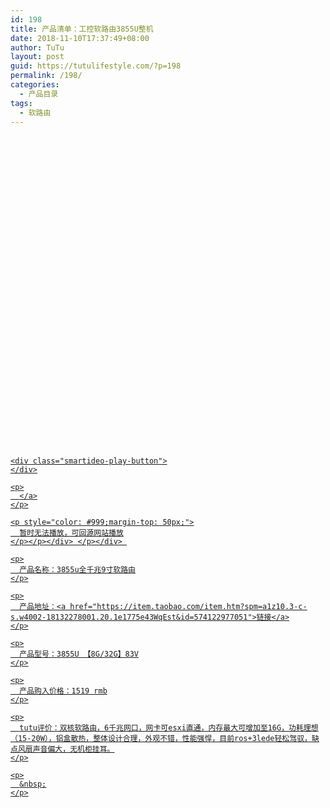 ```yaml
---
id: 198
title: 产品清单：工控软路由3855U整机
date: 2018-11-10T17:37:49+08:00
author: TuTu
layout: post
guid: https://tutulifestyle.com/?p=198
permalink: /198/
categories:
  - 产品目录
tags:
  - 软路由
---
```

<div class="smartideo">
  <div class="player" style="width: 100%;height: 500px;">
  </div>
</div>

<div class="smartideo">
  <div class="player" style="width: 100%;height: 500px;">
    <a href="https://www.bilibili.com/video/av30755573" target="_blank" class="smartideo-play-link"></p> 
    
    <div class="smartideo-play-button">
    </div>
    
    <p>
      </a>
    </p>
    
    <p style="color: #999;margin-top: 50px;">
      暂时无法播放，可回源网站播放
    </p></p></div> </p></div> 
    
    <p>
      产品名称：3855u全千兆9寸软路由
    </p>
    
    <p>
      产品地址：<a href="https://item.taobao.com/item.htm?spm=a1z10.3-c-s.w4002-18132278001.20.1e1775e43WqEst&id=574122977051">链接</a>
    </p>
    
    <p>
      产品型号：3855U 【8G/32G】83V
    </p>
    
    <p>
      产品购入价格：1519 rmb
    </p>
    
    <p>
      tutu评价：双核软路由，6千兆网口，网卡可esxi直通，内存最大可增加至16G，功耗理想（15-20W），铝盒散热，整体设计合理，外观不错，性能强悍，目前ros+3lede轻松驾驭，缺点风扇声音偏大，无机柜挂耳。
    </p>
    
    <p>
      &nbsp;
    </p>